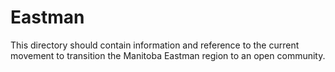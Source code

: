 Eastman
=======

This directory should contain information and reference to the current movement to transition the Manitoba Eastman region to an open community.
